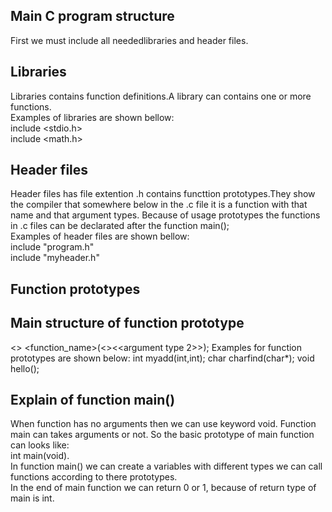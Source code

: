 ## Main C program structure
First we must include all neededlibraries and header files.  
## Libraries
Libraries contains function definitions.A library can contains one or more functions.  
Examples of libraries are shown bellow:  
include <stdio.h>    
include <math.h>  
## Header files
Header files has file extention .h  contains functtion prototypes.They show the compiler that somewhere below in the .c file it is a function with that name and that argument types. Because of usage prototypes the functions in .c files can be declarated after the function main();  
Examples of header files are shown bellow:  
include "program.h"  
include "myheader.h"  
## Function prototypes
## Main structure of function prototype 
<<return type>> <function_name>(<<argument type1>><<argument type 2>>);
 Examples for function prototypes are shown below:
int myadd(int,int);
char charfind(char*);
void hello();  
## Explain of function main()
When function has no arguments then we can use keyword void. Function main can takes arguments or not. So the basic prototype of main function can looks like:  
int main(void).  
In function main() we can create a variables with different types we can call functions according to there prototypes.  
In the end of main function we can return 0 or 1, because of return type of main is int.   
